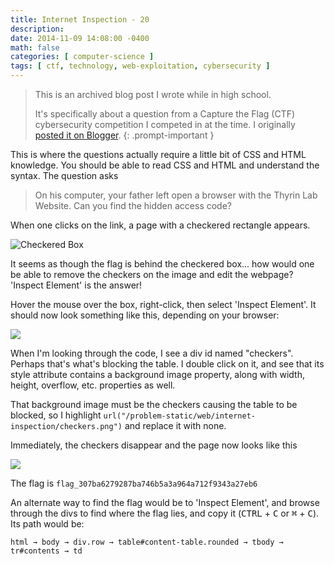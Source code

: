 ```yaml
---
title: Internet Inspection - 20
description: 
date: 2014-11-09 14:08:00 -0400
math: false
categories: [ computer-science ]
tags: [ ctf, technology, web-exploitation, cybersecurity ]
---
```

> This is an archived blog post I wrote while in high school.
>
> It's specifically about a question from a Capture the Flag (CTF) cybersecurity competition I competed in at the time. I originally [posted it on Blogger](https://lynkos420.blogspot.com/2014/11/internet-inspection-30.html).
{: .prompt-important }

This is where the questions actually require a little bit of CSS and HTML knowledge. You should be able to read CSS and HTML and understand the syntax. The question asks

> On his computer, your father left open a browser with the Thyrin Lab Website. Can you find the hidden access code?

When one clicks on the link, a page with a checkered rectangle appears.

![Checkered Box](https://blogger.googleusercontent.com/img/b/R29vZ2xl/AVvXsEjl9N0xu1nfNFApXq92lCBAr88O2G1celDRQ1FVYwIrW5oeWgdZYA0CXlRbcOJzssX1nEJJt26VZgwxAO_NxSEWx7XxtAP8kH-IIab-9IqW1JDwQ_IE9O4vULW8io-bR2PR7aIhrkp2ZEM/s1600/Screen+Shot+2014-11-09+at+1.49.01+PM.png)

It seems as though the flag is behind the checkered box... how would one be able to remove the checkers on the image and edit the webpage? 'Inspect Element' is the answer!

Hover the mouse over the box, right-click, then select 'Inspect Element'. It should now look something like this, depending on your browser:

![](https://blogger.googleusercontent.com/img/b/R29vZ2xl/AVvXsEgtRf4E4smnSy5b2CpQDz6F95OVFDadAvgwgTDHlhuDkFcKlBL-5BKCh2KQIqht6D__xqk1Pop5wZ_Zakb35ruuCrYjvfrw_gcfkmJ4SKe3zJifPBEcCLhkoalYQoIE4sLawfIRoNy3cv8/s1600/Screen+Shot+2014-11-09+at+1.51.31+PM.png)

When I'm looking through the code, I see a div id named "checkers". Perhaps that's what's blocking the table. I double click on it, and see that its style attribute contains a background image property, along with width, height, overflow, etc. properties as well.

That background image must be the checkers causing the table to be blocked, so I highlight `url("/problem-static/web/internet-inspection/checkers.png")` and replace it with none.

Immediately, the checkers disappear and the page now looks like this

![](https://blogger.googleusercontent.com/img/b/R29vZ2xl/AVvXsEjTzpf91mBoGgHL8rNuWbat6narhp99njhpRDBs8E2f9p2QouobrA6QmDE7fH1AgbXD0KPjoFKhIADOP1a0siwqMazgsWMSuldyIj8AVYo9-DdB568657u5bBjrgGj3V8K2hBWBMdINk1A/s1600/Screen+Shot+2014-11-09+at+1.57.47+PM.png)

The flag is `flag_307ba6279287ba746b5a3a964a712f9343a27eb6`

An alternate way to find the flag would be to 'Inspect Element', and browse through the divs to find where the flag lies, and copy it (<kbd>CTRL</kbd> + <kbd>C</kbd> or <kbd>⌘</kbd> + <kbd>C</kbd>). Its path would be:

`html → body → div.row → table#content-table.rounded → tbody → tr#contents → td`
